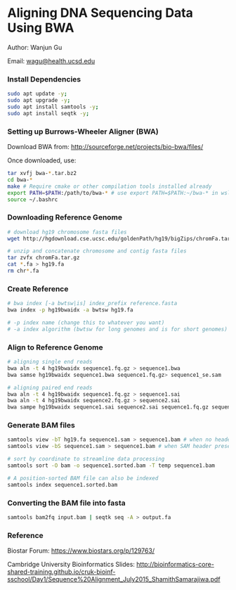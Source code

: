 # Aligning DNA Sequencing Data Using BWA

Author: Wanjun Gu

Email: wagu@health.ucsd.edu



### Install Dependencies

```bash
sudo apt update -y;
sudo apt upgrade -y;
sudo apt install samtools -y;
sudo apt install seqtk -y;
```



### Setting up Burrows-Wheeler Aligner (BWA)

Download BWA from: http://sourceforge.net/projects/bio-bwa/files/

Once downloaded, use:

```bash
tar xvfj bwa-*.tar.bz2 
cd bwa-*
make # Require cmake or other compilation tools installed already
export PATH=$PATH:/path/to/bwa-* # use export PATH=$PATH:~/bwa-* in wsl
source ~/.bashrc
```



### Downloading Reference Genome

```bash
# download hg19 chromosome fasta files
wget http://hgdownload.cse.ucsc.edu/goldenPath/hg19/bigZips/chromFa.tar.gz

# unzip and concatenate chromosome and contig fasta files
tar zvfx chromFa.tar.gz
cat *.fa > hg19.fa
rm chr*.fa
```



### Create Reference

```bash
# bwa index [-a bwtsw|is] index_prefix reference.fasta
bwa index -p hg19bwaidx -a bwtsw hg19.fa

# -p index name (change this to whatever you want)
# -a index algorithm (bwtsw for long genomes and is for short genomes)
```



### Align to Reference Genome

```bash
# aligning single end reads
bwa aln -t 4 hg19bwaidx sequence1.fq.gz > sequence1.bwa
bwa samse hg19bwaidx sequence1.bwa sequence1.fq.gz> sequence1_se.sam

# aligning paired end reads
bwa aln -t 4 hg19bwaidx sequence1.fq.gz > sequence1.sai
bwa aln -t 4 hg19bwaidx sequence2.fq.gz > sequence2.sai
bwa sampe hg19bwaidx sequence1.sai sequence2.sai sequence1.fq.gz sequence2.fq.gz > sequence12_pe.sam
```



### Generate BAM files

```bash
samtools view -bT hg19.fa sequence1.sam > sequence1.bam # when no header
samtools view -bS sequence1.sam > sequence1.bam # when SAM header present

# sort by coordinate to streamline data processing
samtools sort -O bam -o sequence1.sorted.bam -T temp sequence1.bam 

# A position-sorted BAM file can also be indexed
samtools index sequence1.sorted.bam
```



### Converting the BAM file into fasta

```bash
samtools bam2fq input.bam | seqtk seq -A > output.fa
```



### Reference

Biostar Forum: https://www.biostars.org/p/129763/

Cambridge University Bioinformatics Slides: http://bioinformatics-core-shared-training.github.io/cruk-bioinf-sschool/Day1/Sequence%20Alignment_July2015_ShamithSamarajiwa.pdf